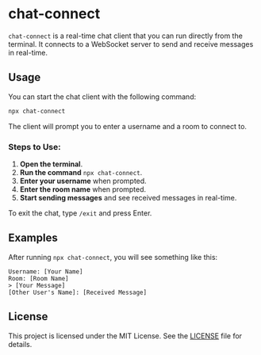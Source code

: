 # chat-connect

`chat-connect` is a real-time chat client that you can run directly from the terminal. It connects to a WebSocket server to send and receive messages in real-time.

## Usage

You can start the chat client with the following command:

```bash
npx chat-connect
```

The client will prompt you to enter a username and a room to connect to.

### Steps to Use:

1. **Open the terminal**.
2. **Run the command** `npx chat-connect`.
3. **Enter your username** when prompted.
4. **Enter the room name** when prompted.
5. **Start sending messages** and see received messages in real-time.

To exit the chat, type `/exit` and press Enter.

## Examples

After running `npx chat-connect`, you will see something like this:

```plaintext
Username: [Your Name]
Room: [Room Name]
> [Your Message]
[Other User's Name]: [Received Message]
```

## License

This project is licensed under the MIT License. See the [LICENSE](./LICENSE) file for details.